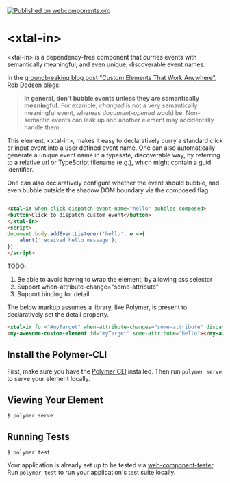 [![Published on webcomponents.org](https://img.shields.io/badge/webcomponents.org-published-blue.svg)](https://www.webcomponents.org/element/bahrus/xtal-in)

# \<xtal-in\>

\<xtal-in\> is a dependency-free component that curries events with semantically meaningful, and even unique, discoverable event names.

In the [groundbreaking blog post "Custom Elements That Work Anywhere"](http://robdodson.me/interoperable-custom-elements/), Rob Dodson blegs:

> **In general, don't bubble events unless they are semantically meaningful.** For example, *changed* is not a very semantically
> meaningful event, whereas *document-opened* would be. Non-semantic events can leak up and another element may accidentally handle them.  

This element, \<xtal-in\>, makes it easy to declaratively curry a standard click or input event into a user defined event name. One can also automatically generate a unique event name in a typesafe, discoverable way, by referring to a relative url or TypeScript filename (e.g.), which might contain a guid identifier.  

One can also declaratively configure whether the event should bubble, and even bubble outside the shadow DOM boundary via the composed flag.

<!--
```
<custom-element-demo>
  <template>
    <link rel="import" href="../xtal-in-sync.html">
    <xtal-in when-click dispatch-type-arg="hello" bubbles composed>
        <button>Click to dispatch custom event</button>
    </xtal-in>
    <script>
    document.body.addEventListener('hello', e =>{
        alert('received hello message');
    })
    </script>
  </template>
</custom-element-demo>
```
-->
```html

<xtal-in when-click dispatch event-name="hello" bubbles composed>
<button>Click to dispatch custom event</button>
</xtal-in>
<script>
document.body.addEventListener('hello', e =>{
    alert('received hello message');
})
</script>
```

TODO:

1)  Be able to avoid having to wrap the element, by allowing css selector
2)  Support when-attribute-change="some-attribute"
3)  Support binding for detail

The below markup assumes a library, like Polymer, is present to declaratively set the detail property.  
```html
<xtal-in for="#myTarget" when-attribute-changes="some-attribute" dispatch detail="[[myDetail]]"   event-name="hey-some-attribute-has-new-value" bubbles composed></xtal-in>
<my-awesome-custom-element id="myTarget" some-attribute="hello"></my-awsome-custom-element>
```

## Install the Polymer-CLI

First, make sure you have the [Polymer CLI](https://www.npmjs.com/package/polymer-cli) installed. Then run `polymer serve` to serve your element locally.

## Viewing Your Element

```
$ polymer serve
```

## Running Tests

```
$ polymer test
```

Your application is already set up to be tested via [web-component-tester](https://github.com/Polymer/web-component-tester). Run `polymer test` to run your application's test suite locally.
